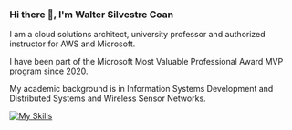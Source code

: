 ### Hi there 👋, I'm Walter Silvestre Coan

I am a cloud solutions architect, university professor and authorized instructor for AWS and Microsoft.

I have been part of the Microsoft Most Valuable Professional Award MVP program since 2020.

My academic background is in Information Systems Development and Distributed Systems and Wireless Sensor Networks.

[![My Skills](https://skillicons.dev/icons?i=azure,aws,java,spring,dotnet,python,js,docker,git,linux)](https://skillicons.dev)
